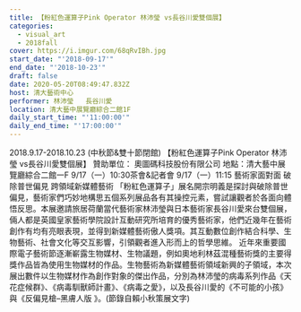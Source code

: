 ```yaml
---
title: 【粉紅色運算子Pink Operator 林沛瑩 vs長谷川愛雙個展】
categories:
  - visual_art
  - 2018fall
cover: https://i.imgur.com/68qRvIBh.jpg
start_date: "'2018-09-17'"
end_date: "'2018-10-23'"
draft: false
date: 2020-05-20T08:49:47.832Z
host: 清大藝術中心
performer: 林沛瑩   長谷川愛
location: 清大藝中展覽廳綜合二館1F
daily_start_time: "'11:00:00'"
daily_end_time: "'17:00:00'"
---
```


2018.9.17-2018.10.23 (中秋節&雙十節閉館) 【粉紅色運算子Pink Operator 林沛瑩 vs長谷川愛雙個展】 贊助單位： 奧圖碼科技股份有限公司 地點：清大藝中展覽廳綜合二館一F 9/17（一）10:30茶會&記者會 9/17（一）11:15 藝術家面對面 破除普世偏見 跨領域新媒體藝術 「粉紅色運算子」展名開宗明義是探討與破除普世偏見，藝術家們巧妙地構思五個系列展品各有其操控元素，嘗試讓觀者於各面向體悟反思。本展邀請旅居荷蘭當代藝術家林沛瑩與日本藝術家長谷川愛來台雙個展，倆人都是英國皇家藝術學院設計互動研究所培育的優秀藝術家，他們近幾年在藝術創作有均有亮眼表現，並得到新媒體藝術傲人獎項。其互動數位創作結合科學、生物藝術、社會文化等交互影響，引領觀者進入形而上的哲學思維。 近年來重要國際電子藝術節逐漸嶄露生物媒材、生物議題，例如奧地利林茲混種藝術獎的主要得獎作品皆為使用生物媒材的作品。生物藝術為新媒體藝術領域新興的子領域，本次展出數件以生物媒材作為創作對象的傑出作品，分別為林沛瑩的病毒系列作品《天花症候群》、《病毒馴獸師計畫》、《病毒之愛》，以及長谷川愛的《不可能的小孩》與《反偏見槍–黑膚人版 》。(節錄自賴小秋策展文字)